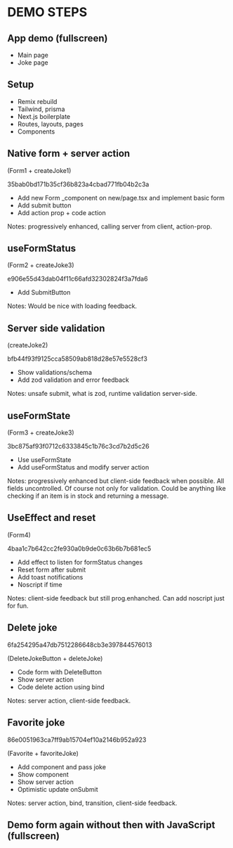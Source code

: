 # DEMO STEPS

## App demo (fullscreen)

- Main page
- Joke page

## Setup

- Remix rebuild
- Tailwind, prisma
- Next.js boilerplate
- Routes, layouts, pages
- Components

## Native form + server action

(Form1 + createJoke1)

35bab0bd171b35cf36b823a4cbad771fb04b2c3a

- Add new Form _component on new/page.tsx and implement basic form
- Add submit button
- Add action prop + code action

Notes: progressively enhanced, calling server from client, action-prop.

## useFormStatus

(Form2 + createJoke3)

e906e55d43dab04f11c66afd32302824f3a7fda6

- Add SubmitButton

Notes: Would be nice with loading feedback.

## Server side validation 

(createJoke2)

bfb44f93f9125cca58509ab818d28e57e5528cf3

- Show validations/schema
- Add zod validation and error feedback

Notes: unsafe submit, what is zod, runtime validation server-side.

## useFormState

(Form3 + createJoke3)

3bc875af93f0712c6333845c1b76c3cd7b2d5c26

- Use useFormState
- Add useFormStatus and modify server action

Notes: progressively enhanced but client-side feedback when possible. All fields uncontrolled. Of course not only for validation. Could be anything like checking if an item is in stock and returning a message.

## UseEffect and reset

(Form4)

4baa1c7b642cc2fe930a0b9de0c63b6b7b681ec5

- Add effect to listen for formStatus changes
- Reset form after submit
- Add toast notifications
- Noscript if time

Notes: client-side feedback but still prog.enhanched. Can add noscript just for fun.

## Delete joke

6fa254295a47db7512286648cb3e397844576013

(DeleteJokeButton + deleteJoke)

- Code form with DeleteButton
- Show server action
- Code delete action using bind

Notes: server action, client-side feedback.

## Favorite joke

86e0051963ca7ff9ab15704ef10a2146b952a923

(Favorite + favoriteJoke)

- Add component and pass joke
- Show component
- Show server action
- Optimistic update onSubmit

Notes: server action, bind, transition, client-side feedback.

## Demo form again without then with JavaScript (fullscreen)

